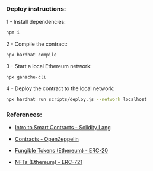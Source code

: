 ### Deploy instructions:

1 - Install dependencies:

```bash
npm i
```

2 - Compile the contract: 
```bash
npx hardhat compile
```

3 - Start a local Ethereum network: 
```bash
npx ganache-cli
```

4 - Deploy the contract to the local network: 
```bash
npx hardhat run scripts/deploy.js --network localhost
```



### References:

- [Intro to Smart Contracts - Solidity Lang](https://docs.soliditylang.org/en/v0.8.21/introduction-to-smart-contracts.html)

- [Contracts - OpenZeppelin](https://docs.openzeppelin.com/contracts/5.x/)

- [Fungible Tokens (Ethereum) - ERC-20](https://ethereum.org/en/developers/docs/standards/tokens/erc-20/)

- [NFTs (Ethereum) - ERC-721](https://ethereum.org/en/developers/docs/standards/tokens/erc-721/)
